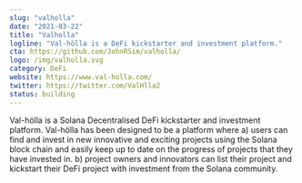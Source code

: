```yaml
---
slug: "valholla"
date: "2021-03-22"
title: "Valholla"
logline: "Val-hölla is a DeFi kickstarter and investment platform."
cta: https://github.com/JohnRSim/valholla/
logo: /img/valholla.svg
category: DeFi
website: https://www.val-holla.com/
twitter: https://twitter.com/ValHlla2
status: building
---
```


Val-hölla is a Solana Decentralised DeFi kickstarter and investment platform. Val-hölla has been designed to be a platform where a) users can find and invest in new innovative and exciting projects using the Solana block chain and easily keep up to date on the progress of projects that they have invested in.
b) project owners and innovators can list their project and kickstart their DeFi project with investment from the Solana community.
